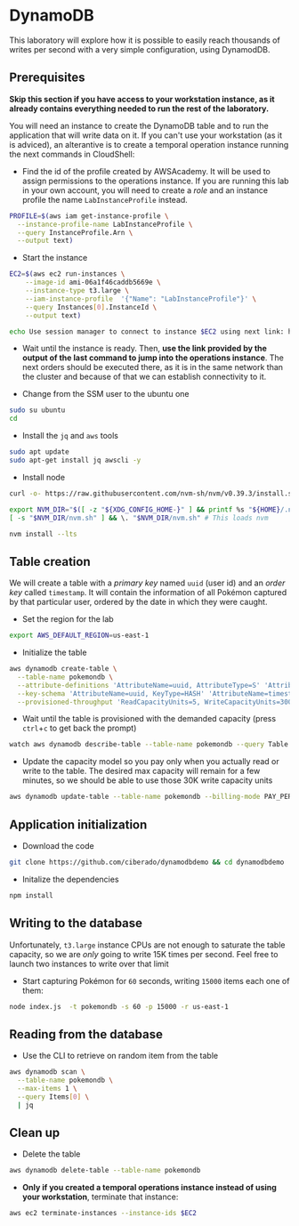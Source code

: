 # DynamoDB

This laboratory will explore how it is possible to easily reach thousands
of writes per second with a very simple configuration, using DynamodDB.


## Prerequisites

**Skip this section if you have access to your workstation instance, as it
already contains everything needed to run the rest of the laboratory.**

You will need an instance to create the DynamoDB table and to run
the application that will write data on it. If you can't use your
workstation (as it is adviced), an alterantive is to create a
temporal operation instance running the next commands in CloudShell:

* Find the id of the profile created by AWSAcademy. It will be used to assign
permissions to the operations instance. If you are running this lab in your own
account, you will need to create a *role* and an instance profile the name
`LabInstanceProfile` instead.

```bash
PROFILE=$(aws iam get-instance-profile \
  --instance-profile-name LabInstanceProfile \
  --query InstanceProfile.Arn \
  --output text)
```

* Start the instance

```bash
EC2=$(aws ec2 run-instances \
    --image-id ami-06a1f46caddb5669e \
    --instance-type t3.large \
    --iam-instance-profile  '{"Name": "LabInstanceProfile"}' \
    --query Instances[0].InstanceId \
    --output text)

echo Use session manager to connect to instance $EC2 using next link: https://us-east-1.console.aws.amazon.com/systems-manager/session-manager/$EC2?region=us-east-1.
```

* Wait until the instance is ready. Then, **use the link provided by the 
output of the last command to jump into the operations instance**. The next orders should
be executed there, as it is in the same network than the cluster and because of that we
can establish connectivity to it.

* Change from the SSM user to the ubuntu one

```bash
sudo su ubuntu
cd
```

* Install the `jq` and `aws` tools

```bash
sudo apt update 
sudo apt-get install jq awscli -y
```

* Install node

```bash
curl -o- https://raw.githubusercontent.com/nvm-sh/nvm/v0.39.3/install.sh | bash

export NVM_DIR="$([ -z "${XDG_CONFIG_HOME-}" ] && printf %s "${HOME}/.nvm" || printf %s "${XDG_CONFIG_HOME}/nvm")"
[ -s "$NVM_DIR/nvm.sh" ] && \. "$NVM_DIR/nvm.sh" # This loads nvm

nvm install --lts
```

## Table creation

We will create a table with a *primary key* named `uuid` (user id) and
an *order key* called `timestamp`. It will contain the information of all
Pokémon captured by that particular user, ordered by the date in which they
were caught.

* Set the region for the lab

```bash
export AWS_DEFAULT_REGION=us-east-1
```

* Initialize the table

```bash
aws dynamodb create-table \
  --table-name pokemondb \
  --attribute-definitions 'AttributeName=uuid, AttributeType=S' 'AttributeName=timestamp, AttributeType=N' \
  --key-schema 'AttributeName=uuid, KeyType=HASH' 'AttributeName=timestamp, KeyType=RANGE' \
  --provisioned-throughput 'ReadCapacityUnits=5, WriteCapacityUnits=30000' 
```

* Wait until the table is provisioned with the demanded capacity (press `ctrl`+`c`
to get back the prompt)

```bash
watch aws dynamodb describe-table --table-name pokemondb --query Table.TableStatus
```

* Update the capacity model so you pay only when you actually read or write
to the table. The desired max capacity will remain for a few minutes, so we should
be able to use those 30K write capacity units

```bash
aws dynamodb update-table --table-name pokemondb --billing-mode PAY_PER_REQUEST
```

## Application initialization

* Download the code

```bash
git clone https://github.com/ciberado/dynamodbdemo && cd dynamodbdemo
```

* Initalize the dependencies

```bash
npm install
```

## Writing to the database

Unfortunately, `t3.large` instance CPUs are not enough to saturate the table capacity,
so we are *only* going to write 15K times per second. Feel free to launch two
instances to write over that limit

* Start capturing Pokémon for `60` seconds, writing `15000` items each one of them:

```bash
node index.js  -t pokemondb -s 60 -p 15000 -r us-east-1
```


## Reading from the database

* Use the CLI to retrieve on random item from the table

```bash
aws dynamodb scan \
  --table-name pokemondb \
  --max-items 1 \
  --query Items[0] \
  | jq
```

## Clean up

* Delete the table

```bash
aws dynamodb delete-table --table-name pokemondb
```

* **Only if you created a temporal operations instance instead of using
your workstation**, terminate that instance:

```bash
aws ec2 terminate-instances --instance-ids $EC2
```